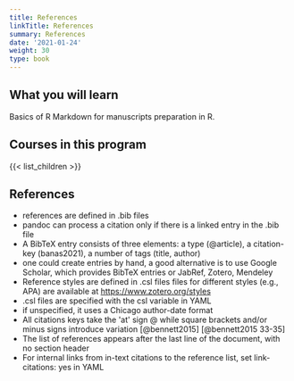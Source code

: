 ```yaml
---
title: References
linkTitle: References
summary: References
date: '2021-01-24'
weight: 30
type: book
---
```



## What you will learn

Basics of R Markdown for manuscripts preparation in R.

## Courses in this program

{{< list_children >}}


## References

* references are defined in .bib files
* pandoc can process a citation only if there is a linked entry in the .bib file
* A BibTeX entry consists of three elements: a type (@article), a citation-key (banas2021), a number of tags (title, author)
* one could create entries by hand, a good alternative is to use Google Scholar, which provides BibTeX entries or JabRef, Zotero, Mendeley
* Reference styles are defined in .csl files files for different styles (e.g., APA) are available at https://www.zotero.org/styles
* .csl files are specified with the csl variable in YAML
* if unspecified, it uses a Chicago author-date format
* All citations keys take the 'at' sign @ while square brackets and/or minus signs introduce variation [@bennett2015] [@bennett2015 33-35]
* The list of references appears after the last line of the document, with no section header
* For internal links from in-text citations to the reference list, set link-citations: yes in YAML








